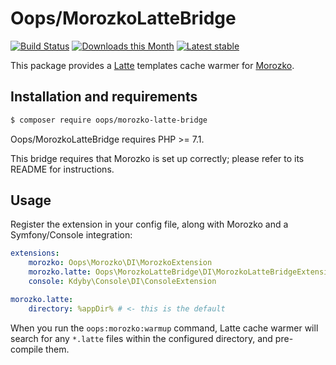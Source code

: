 # Oops/MorozkoLatteBridge

[![Build Status](https://img.shields.io/travis/o2ps/MorozkoLatteBridge.svg)](https://travis-ci.org/o2ps/MorozkoLatteBridge)
[![Downloads this Month](https://img.shields.io/packagist/dm/oops/morozko-latte-bridge.svg)](https://packagist.org/packages/oops/morozko-latte-bridge)
[![Latest stable](https://img.shields.io/packagist/v/oops/morozko-latte-bridge.svg)](https://packagist.org/packages/oops/morozko-latte-bridge)

This package provides a [Latte](https://latte.nette.org) templates cache warmer for [Morozko](https://github.com/o2ps/Morozko).


## Installation and requirements

```bash
$ composer require oops/morozko-latte-bridge
```

Oops/MorozkoLatteBridge requires PHP >= 7.1.

This bridge requires that Morozko is set up correctly; please refer to its README for instructions.


## Usage

Register the extension in your config file, along with Morozko and a Symfony/Console integration:

```yaml
extensions:
    morozko: Oops\Morozko\DI\MorozkoExtension
    morozko.latte: Oops\MorozkoLatteBridge\DI\MorozkoLatteBridgeExtension
    console: Kdyby\Console\DI\ConsoleExtension

morozko.latte:
    directory: %appDir% # <- this is the default
```

When you run the `oops:morozko:warmup` command, Latte cache warmer will search for any `*.latte` files within the configured directory, and pre-compile them.
